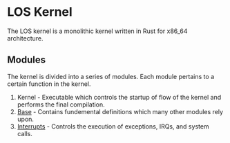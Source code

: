 # LOS Kernel
The LOS kernel is a monolithic kernel written in Rust for x86_64 architecture.

## Modules
The kernel is divided into a series of modules. Each module pertains to a certain function in the kernel.
 1. Kernel - Executable which controls the startup of flow of the kernel and performs the final compilation.
 2. [Base](../base/docs/index.md) - Contains fundemental definitions which many other modules rely upon.
 3. [Interrupts](../interrupts/docs/index.md) - Controls the execution of exceptions, IRQs, and system calls.